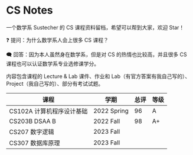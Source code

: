 # CS Notes

一个数学系 Sustecher 的 CS 课程资料留档，希望可以帮到大家，欢迎 Star！

❓ 提问：为什么数学系人会上很多 CS 课程？

🗨 回答：因为本人虽然身在数学系，但是对 CS 的热情也比较高，并且很多 CS 课程也可以认证数学系专业选修课学分。

内容包含课程的 Lecture & Lab 课件、作业和 Lab（有官方答案有我自己写的）、Project（我自己写的）、部分有考试试题。

| 课程                      | 学期        | 总评 | 等级 |
| ------------------------- | ----------- | ---- | ---- |
| CS102A 计算机程序设计基础 | 2022 Spring | 96   | A    |
| CS203B DSAA B             | 2022 Fall   | 98   | A+   |
| CS207 数字逻辑            | 2023 Fall   |      |      |
| CS307 数据库原理          | 2023 Fall   |      |      |

